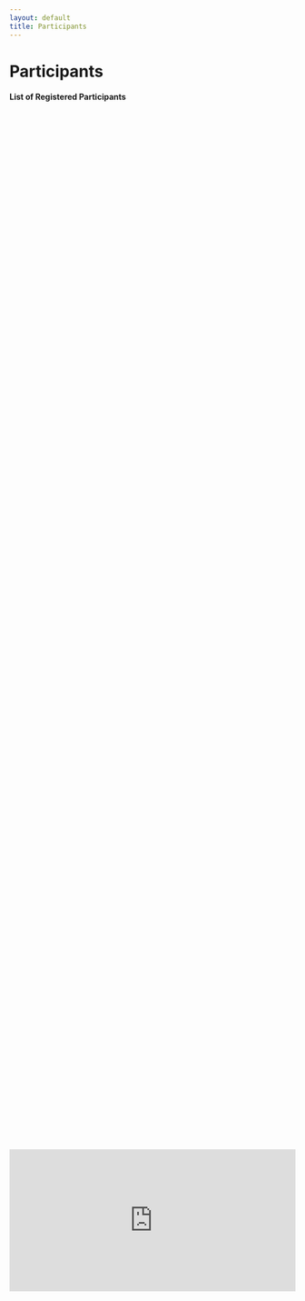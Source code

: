 ```yaml
---
layout: default
title: Participants
---
```


<div class="post">
	<h1 class="pageTitle">Participants</h1>
</div>

<div>
	<h4>List of Registered Participants</h4>
</div>

<div style="display: flex; justify-content: center; align-items: center; height: 100%;">
    <iframe width="680" height="250" frameborder="0" scrolling="no" src="https://onedrive.live.com/embed?resid=566141491218E6C9%211836&authkey=%21AN_z1_bMQcOO5D4&em=2&wdAllowInteractivity=False&Item=Table1&wdHideGridlines=True&wdDownloadButton=True&wdInConfigurator=True&wdInConfigurator=True"></iframe>
</div>

<br>
